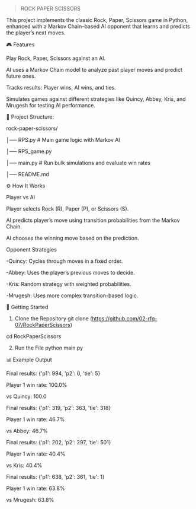 > ROCK PAPER SCISSORS

This project implements the classic Rock, Paper, Scissors game in Python, enhanced with a Markov Chain–based AI opponent that learns and predicts the player’s next moves.

🎮 Features

  Play Rock, Paper, Scissors against an AI.
  
  AI uses a Markov Chain model to analyze past player moves and predict future ones.
  
  Tracks results: Player wins, AI wins, and ties.
  
  Simulates games against different strategies like Quincy, Abbey, Kris, and Mrugesh for testing AI performance.

📂 Project Structure:

rock-paper-scissors/

│── RPS.py       # Main game logic with Markov AI

│── RPS_game.py

│── main.py   # Run bulk simulations and evaluate win rates

│── README.md           

⚙️ How It Works

Player vs AI

Player selects Rock (R), Paper (P), or Scissors (S).

AI predicts player’s move using transition probabilities from the Markov Chain.

AI chooses the winning move based on the prediction.

Opponent Strategies

  -Quincy: Cycles through moves in a fixed order.
  
  -Abbey: Uses the player’s previous moves to decide.
  
  -Kris: Random strategy with weighted probabilities.
  
  -Mrugesh: Uses more complex transition-based logic.


🚀 Getting Started
1. Clone the Repository
git clone (https://github.com/02-rfq-07/RockPaperScissors)

cd RockPaperScissors

2. Run the File
python main.py


📊 Example Output

Final results: {'p1': 994, 'p2': 0, 'tie': 5}

Player 1 win rate: 100.0%

vs Quincy: 100.0

Final results: {'p1': 319, 'p2': 363, 'tie': 318}

Player 1 win rate: 46.7%

vs Abbey: 46.7%

Final results: {'p1': 202, 'p2': 297, 'tie': 501}

Player 1 win rate: 40.4%

vs Kris: 40.4%

Final results: {'p1': 638, 'p2': 361, 'tie': 1}

Player 1 win rate: 63.8%

vs Mrugesh: 63.8%

